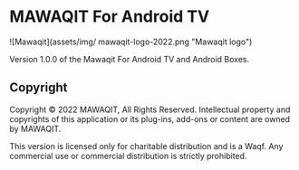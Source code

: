 # MAWAQIT For Android TV
![Mawaqit](assets/img/ mawaqit-logo-2022.png "Mawaqit logo")

Version 1.0.0 of the Mawaqit For Android TV and Android Boxes.

## Copyright

Copyright © 2022 MAWAQIT, All Rights Reserved.
Intellectual property and copyrights of this application or its plug-ins, add-ons or content are owned by MAWAQIT.

This version is licensed only for charitable distribution and is a Waqf. Any commercial use or commercial distribution is strictly prohibited.
